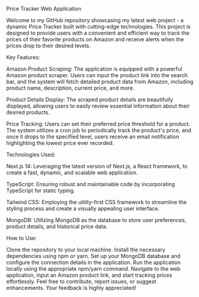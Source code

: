 
Price Tracker Web Application

Welcome to my GitHub repository showcasing my latest web project - a dynamic Price Tracker built with cutting-edge technologies. This project is designed to provide users with a convenient and efficient way to track the prices of their favorite products on Amazon and receive alerts when the prices drop to their desired levels.

Key Features:

Amazon Product Scraping: The application is equipped with a powerful Amazon product scraper. Users can input the product link into the search bar, and the system will fetch detailed product data from Amazon, including product name, description, current price, and more.

Product Details Display: The scraped product details are beautifully displayed, allowing users to easily review essential information about their desired products.

Price Tracking: Users can set their preferred price threshold for a product. The system utilizes a cron job to periodically track the product's price, and once it drops to the specified level, users receive an email notification highlighting the lowest price ever recorded.

Technologies Used:

Next.js 14: Leveraging the latest version of Next.js, a React framework, to create a fast, dynamic, and scalable web application.

TypeScript: Ensuring robust and maintainable code by incorporating TypeScript for static typing.

Tailwind CSS: Employing the utility-first CSS framework to streamline the styling process and create a visually appealing user interface.

MongoDB: Utilizing MongoDB as the database to store user preferences, product details, and historical price data.

How to Use:

Clone the repository to your local machine.
Install the necessary dependencies using npm or yarn.
Set up your MongoDB database and configure the connection details in the application.
Run the application locally using the appropriate npm/yarn command.
Navigate to the web application, input an Amazon product link, and start tracking prices effortlessly.
Feel free to contribute, report issues, or suggest enhancements. Your feedback is highly appreciated!
